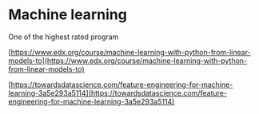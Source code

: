 # Machine learning

One of the highest rated program

[https://www.edx.org/course/machine-learning-with-python-from-linear-models-to](https://www.edx.org/course/machine-learning-with-python-from-linear-models-to)

[https://towardsdatascience.com/feature-engineering-for-machine-learning-3a5e293a5114](https://towardsdatascience.com/feature-engineering-for-machine-learning-3a5e293a5114)